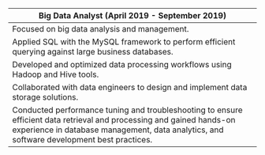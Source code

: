 | Big Data Analyst (April 2019 - September 2019) |
| ----------- |
| Focused on big data analysis and management.  |    
| Applied SQL with the MySQL framework to perform efficient querying against large business databases.  |    
| Developed and optimized data processing workflows using Hadoop and Hive tools.  |    
| Collaborated with data engineers to design and implement data storage solutions.  |    
| Conducted performance tuning and troubleshooting to ensure efficient data retrieval and processing and gained hands-on experience in database management, data analytics, and software development best practices.  |    
